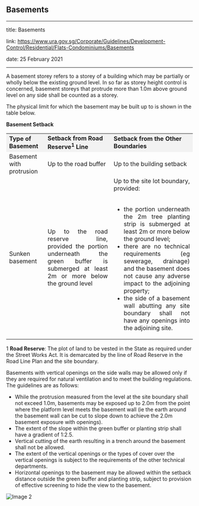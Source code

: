 ## Basements
---
title: Basements

link: https://www.ura.gov.sg/Corporate/Guidelines/Development-Control/Residential/Flats-Condominiums/Basements

date: 25 February 2021

---


A basement storey refers to a storey of a building which may be partially or wholly below the existing ground level. In so far as storey height control is concerned, basement storeys that protrude more than 1.0m above ground level on any side shall be counted as a storey.





The physical limit for which the basement may be built up to is shown in the table below.

**Basement Setback**

<table><tbody><tr><td style="background-color: #f2f2f2;"><strong>Type of Basement</strong></td><td style="background-color: #f2f2f2;"><strong>Setback from Road Reserve<sup>1</sup> Line</strong></td><td style="background-color: #f2f2f2;"><strong>Setback from the Other Boundaries</strong></td></tr><tr><td>Basement with protrusion</td><td style="text-align: justify;">Up to the road buffer</td><td style="text-align: justify;">Up to the building setback</td></tr><tr><td>Sunken basement</td><td style="text-align: justify;">Up to the road reserve line, provided the portion underneath the green buffer is submerged at least 2m or more below the ground level</td><td style="text-align: justify;">Up to the site lot boundary, provided:<br><br><ul><li>the portion underneath the 2m tree planting strip is submerged at least 2m or more below the ground level;</li><li>there are no technical requirements (eg sewerage, drainage) and the basement does not cause any adverse impact to the adjoining property;</li><li>the side of a basement wall abutting any site boundary shall not have any openings into the adjoining site.</li></ul></td></tr></tbody></table>

1 **Road Reserve**: The plot of land to be vested in the State as required under the Street Works Act. It is demarcated by the line of Road Reserve in the Road Line Plan and the site boundary.

Basements with vertical openings on the side walls may be allowed only if they are required for natural ventilation and to meet the building regulations. The guidelines are as follows:

-   While the protrusion measured from the level at the site boundary shall not exceed 1.0m, basements may be exposed up to 2.0m from the point where the platform level meets the basement wall (ie the earth around the basement wall can be cut to slope down to achieve the 2.0m basement exposure with openings).
-   The extent of the slope within the green buffer or planting strip shall have a gradient of 1:2.5.
-   Vertical cutting of the earth resulting in a trench around the basement shall not be allowed.
-   The extent of the vertical openings or the types of cover over the vertical openings is subject to the requirements of the other technical departments.
-   Horizontal openings to the basement may be allowed within the setback distance outside the green buffer and planting strip, subject to provision of effective screening to hide the view to the basement.

![Image 2](https://www.ura.gov.sg/-/media/Corporate/Guidelines/Development-control/Hotel/H09_Basement_Horizontal_Openings.jpg?h=100%25&w=100%25)





